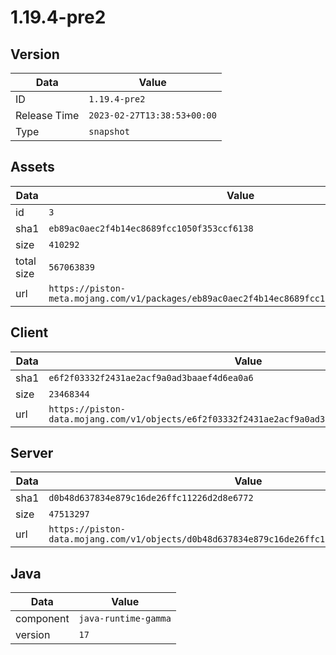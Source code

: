 # 1.19.4-pre2

## Version

|**Data**        | **Value**                 |
|----------------|-------------------------|
| ID   | ```1.19.4-pre2```   |
| Release Time   | ```2023-02-27T13:38:53+00:00```   |
| Type   | ```snapshot```   |

## Assets

|**Data**        | **Value**                 |
|----------------|-------------------------|
| id   | ```3```   |
| sha1   | ```eb89ac0aec2f4b14ec8689fcc1050f353ccf6138```   |
| size   | ```410292```   |
| total size  | ```567063839```  |
| url       | ```https://piston-meta.mojang.com/v1/packages/eb89ac0aec2f4b14ec8689fcc1050f353ccf6138/3.json``` |

## Client

|**Data**        | **Value**                 |
|----------------|-------------------------|
| sha1   | ```e6f2f03332f2431ae2acf9a0ad3baaef4d6ea0a6```   |
| size   | ```23468344```   |
| url       | ```https://piston-data.mojang.com/v1/objects/e6f2f03332f2431ae2acf9a0ad3baaef4d6ea0a6/client.jar``` |

## Server

|**Data**        | **Value**                 |
|----------------|-------------------------|
| sha1   | ```d0b48d637834e879c16de26ffc11226d2d8e6772```   |
| size   | ```47513297```   |
| url       | ```https://piston-data.mojang.com/v1/objects/d0b48d637834e879c16de26ffc11226d2d8e6772/server.jar``` |

## Java

|**Data**        | **Value**                 |
|----------------|-------------------------|
| component   | ```java-runtime-gamma```   |
| version   | ```17```   |